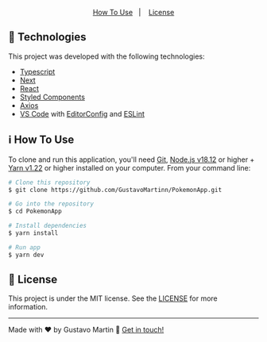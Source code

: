 <p align="center">
  <a href="#information_source-how-to-use">How To Use</a>&nbsp;&nbsp;&nbsp;|&nbsp;&nbsp;&nbsp;
  <a href="#memo-license">License</a>
</p>

## :rocket: Technologies

This project was developed with the following technologies:

- [Typescript](https://www.typescriptlang.org)
- [Next](https://nextjs.org)
- [React](https://pt-br.reactjs.org)
- [Styled Components](https://styled-components.com)
- [Axios](https://github.com/axios/axios)
- [VS Code][vc] with [EditorConfig][vceditconfig] and [ESLint][vceslint]

## :information_source: How To Use

To clone and run this application, you'll need [Git](https://git-scm.com), [Node.js v18.12][nodejs] or higher + [Yarn v1.22][yarn] or higher installed on your computer. From your command line:

```bash
# Clone this repository
$ git clone https://github.com/GustavoMartinn/PokemonApp.git

# Go into the repository
$ cd PokemonApp

# Install dependencies
$ yarn install

# Run app
$ yarn dev
```

## :memo: License

This project is under the MIT license. See the [LICENSE](https://github.com/joaoalvess/ambev-megahack3/blob/master/LICENSE) for more information.

---

Made with ♥ by Gustavo Martin :wave: [Get in touch!](https://www.linkedin.com/in/gustavo-martinn/)

[nodejs]: https://nodejs.org/
[yarn]: https://yarnpkg.com/
[vc]: https://code.visualstudio.com/
[vceditconfig]: https://marketplace.visualstudio.com/items?itemName=EditorConfig.EditorConfig
[vceslint]: https://marketplace.visualstudio.com/items?itemName=dbaeumer.vscode-eslint

